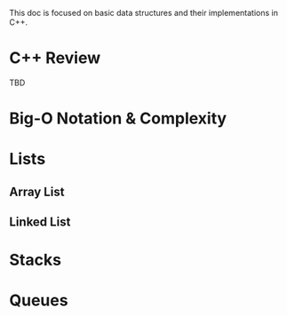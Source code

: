 This doc is focused on basic data structures and their implementations in C++.

# C++ Review

TBD

# Big-O Notation & Complexity

# Lists

## Array List

## Linked List

# Stacks

# Queues